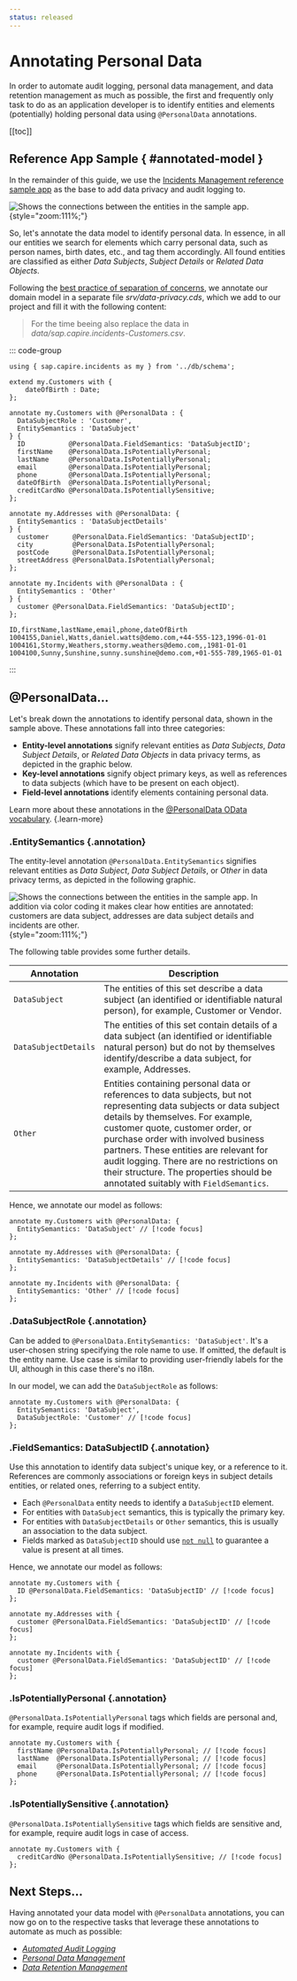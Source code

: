 ```yaml
---
status: released
---
```


<style scoped>
    .annotation::before { content: '@PersonalData '; color: grey; }
    .annotation { font-style: italic; }
</style>




# Annotating Personal Data

In order to automate audit logging, personal data management, and data retention management as much as possible, the first and frequently only task to do as an application developer is to identify entities and elements (potentially) holding personal data using `@PersonalData` annotations.

[[toc]]



## Reference App Sample { #annotated-model }

In the remainder of this guide, we use the [Incidents Management reference sample app](https://github.com/cap-js/incidents-app) as the base to add data privacy and audit logging to.

![Shows the connections between the entities in the sample app.](./assets/Incidents-App.drawio.svg){style="zoom:111%;"}

So, let's annotate the data model to identify personal data.
In essence, in all our entities we search for elements which carry personal data, such as person names, birth dates, etc., and tag them accordingly.
All found entities are classified as either *Data Subjects*, *Subject Details* or *Related Data Objects*.

Following the [best practice of separation of concerns](../domain-modeling#separation-of-concerns), we annotate our domain model in a separate file *srv/data-privacy.cds*, which we add to our project and fill it with the following content:

> For the time beeing also replace the data in _data/sap.capire.incidents-Customers.csv_.

::: code-group

```cds [db/data-privacy.cds]
using { sap.capire.incidents as my } from '../db/schema';

extend my.Customers with {
    dateOfBirth : Date;
};

annotate my.Customers with @PersonalData : {
  DataSubjectRole : 'Customer',
  EntitySemantics : 'DataSubject'
} {
  ID           @PersonalData.FieldSemantics: 'DataSubjectID';
  firstName    @PersonalData.IsPotentiallyPersonal;
  lastName     @PersonalData.IsPotentiallyPersonal;
  email        @PersonalData.IsPotentiallyPersonal;
  phone        @PersonalData.IsPotentiallyPersonal;
  dateOfBirth  @PersonalData.IsPotentiallyPersonal;
  creditCardNo @PersonalData.IsPotentiallySensitive;
};

annotate my.Addresses with @PersonalData: {
  EntitySemantics : 'DataSubjectDetails'
} {
  customer      @PersonalData.FieldSemantics: 'DataSubjectID';
  city          @PersonalData.IsPotentiallyPersonal;
  postCode      @PersonalData.IsPotentiallyPersonal;
  streetAddress @PersonalData.IsPotentiallyPersonal;
};

annotate my.Incidents with @PersonalData : {
  EntitySemantics : 'Other'
} {
  customer @PersonalData.FieldSemantics: 'DataSubjectID';
};
```

```csv [data/sap.capire.incidents-Customers.csv]
ID,firstName,lastName,email,phone,dateOfBirth
1004155,Daniel,Watts,daniel.watts@demo.com,+44-555-123,1996-01-01
1004161,Stormy,Weathers,stormy.weathers@demo.com,,1981-01-01
1004100,Sunny,Sunshine,sunny.sunshine@demo.com,+01-555-789,1965-01-01
```
:::



## @PersonalData...

Let's break down the annotations to identify personal data, shown in the sample above. These annotations fall into three categories:

- **Entity-level annotations** signify relevant entities as *Data Subjects*, *Data Subject Details*, or *Related Data Objects* in data privacy terms, as depicted in the graphic below.
- **Key-level annotations** signify object primary keys, as well as references to data subjects (which have to be present on each object).
- **Field-level annotations** identify elements containing personal data.

Learn more about these annotations in the [@PersonalData OData vocabulary](https://github.com/SAP/odata-vocabularies/blob/main/vocabularies/PersonalData.md). {.learn-more}

### .EntitySemantics {.annotation}

The entity-level annotation `@PersonalData.EntitySemantics` signifies relevant entities as *Data Subject*, *Data Subject Details*, or *Other* in data privacy terms, as depicted in the following graphic.

![Shows the connections between the entities in the sample app. In addition via color coding it makes clear how entities are annotated: customers are data subject, addresses are data subject details and incidents are other.](./assets/Data-Subjects.drawio.svg){style="zoom:111%;"}

The following table provides some further details.

Annotation            | Description
--------------------- | -------------
`DataSubject`         | The entities of this set describe a data subject (an identified or identifiable natural person), for example, Customer or Vendor.
`DataSubjectDetails`  | The entities of this set contain details of a data subject (an identified or identifiable natural person) but do not by themselves identify/describe a data subject, for example, Addresses.
`Other`               | Entities containing personal data or references to data subjects, but not representing data subjects or data subject details by themselves. For example, customer quote, customer order, or purchase order with involved business partners. These entities are relevant for audit logging. There are no restrictions on their structure. The properties should be annotated suitably with `FieldSemantics`.

Hence, we annotate our model as follows:

```cds
annotate my.Customers with @PersonalData: {
  EntitySemantics: 'DataSubject' // [!code focus]
};

annotate my.Addresses with @PersonalData: {
  EntitySemantics: 'DataSubjectDetails' // [!code focus]
};

annotate my.Incidents with @PersonalData: {
  EntitySemantics: 'Other' // [!code focus]
};
```



### .DataSubjectRole {.annotation}

Can be added to `@PersonalData.EntitySemantics: 'DataSubject'`. It's a user-chosen string specifying the role name to use. If omitted, the default is the entity name. Use case is similar to providing user-friendly labels for the UI, although in this case there's no i18n.

In our model, we can add the `DataSubjectRole` as follows:

```cds
annotate my.Customers with @PersonalData: {
  EntitySemantics: 'DataSubject',
  DataSubjectRole: 'Customer' // [!code focus]
};
```



### .FieldSemantics: DataSubjectID {.annotation}

Use this annotation to identify data subject's unique key, or a reference to it. References are commonly associations or foreign keys in subject details entities, or related ones, referring to a subject entity.

- Each `@PersonalData` entity needs to identify a `DataSubjectID` element.
- For entities with `DataSubject` semantics, this is typically the primary key.
- For entities with `DataSubjectDetails` or `Other`  semantics, this is usually an association to the data subject.
- Fields marked as `DataSubjectID` should use [`not null`](../databases#not-null) to guarantee a value is present at all times.

Hence, we annotate our model as follows:

```cds
annotate my.Customers with {
  ID @PersonalData.FieldSemantics: 'DataSubjectID' // [!code focus]
};

annotate my.Addresses with {
  customer @PersonalData.FieldSemantics: 'DataSubjectID' // [!code focus]
};

annotate my.Incidents with {
  customer @PersonalData.FieldSemantics: 'DataSubjectID' // [!code focus]
};
```



### .IsPotentiallyPersonal {.annotation}

`@PersonalData.IsPotentiallyPersonal` tags which fields are personal and, for example, require audit logs if modified.

```cds
annotate my.Customers with {
  firstName @PersonalData.IsPotentiallyPersonal; // [!code focus]
  lastName  @PersonalData.IsPotentiallyPersonal; // [!code focus]
  email     @PersonalData.IsPotentiallyPersonal; // [!code focus]
  phone     @PersonalData.IsPotentiallyPersonal; // [!code focus]
};
```



### .IsPotentiallySensitive {.annotation}

`@PersonalData.IsPotentiallySensitive` tags which fields are sensitive and, for example, require audit logs in case of access.

```cds
annotate my.Customers with {
  creditCardNo @PersonalData.IsPotentiallySensitive; // [!code focus]
};
```





## Next Steps...

Having annotated your data model with `@PersonalData` annotations, you can now go on to the respective tasks that leverage these annotations to automate as much as possible:

- [*Automated Audit Logging*](audit-logging)
- [*Personal Data Management*](pdm)
- [*Data Retention Management*](drm)
